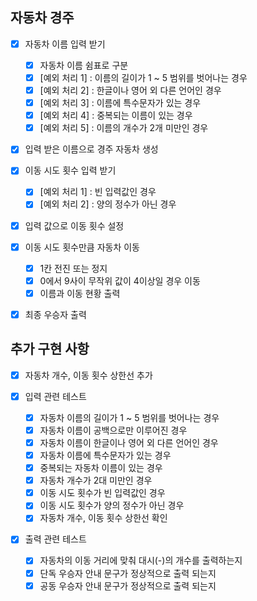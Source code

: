 ## 자동차 경주

- [X] 자동차 이름 입력 받기
  - [X] 자동차 이름 쉼표로 구분
  - [X] [예외 처리 1] : 이름의 길이가 1 ~ 5 범위를 벗어나는 경우
  - [X] [예외 처리 2] : 한글이나 영어 외 다른 언어인 경우
  - [X] [예외 처리 3] : 이름에 특수문자가 있는 경우
  - [X] [예외 처리 4] : 중복되는 이름이 있는 경우
  - [X] [예외 처리 5] : 이름의 개수가 2개 미만인 경우

- [X] 입력 받은 이름으로 경주 자동차 생성

- [X] 이동 시도 횟수 입력 받기
  - [X] [예외 처리 1] : 빈 입력값인 경우
  - [X] [예외 처리 2] : 양의 정수가 아닌 경우

- [X] 입력 값으로 이동 횟수 설정

- [X] 이동 시도 횟수만큼 자동차 이동
  - [X] 1칸 전진 또는 정지
  - [X] 0에서 9사이 무작위 값이 4이상일 경우 이동
  - [X] 이름과 이동 현황 출력

- [X] 최종 우승자 출력

## 추가 구현 사항
- [X] 자동차 개수, 이동 횟수 상한선 추가

- [X] 입력 관련 테스트
  - [X] 자동차 이름의 길이가 1 ~ 5 범위를 벗어나는 경우
  - [X] 자동차 이름이 공백으로만 이루어진 경우
  - [X] 자동차 이름이 한글이나 영어 외 다른 언어인 경우
  - [X] 자동차 이름에 특수문자가 있는 경우
  - [X] 중복되는 자동차 이름이 있는 경우
  - [X] 자동차 개수가 2대 미만인 경우
  - [X] 이동 시도 횟수가 빈 입력값인 경우
  - [X] 이동 시도 횟수가 양의 정수가 아닌 경우
  - [X] 자동차 개수, 이동 횟수 상한선 확인

- [X] 출력 관련 테스트
  - [X] 자동차의 이동 거리에 맞춰 대시(-)의 개수를 출력하는지
  - [X] 단독 우승자 안내 문구가 정상적으로 출력 되는지
  - [X] 공동 우승자 안내 문구가 정상적으로 출력 되는지
